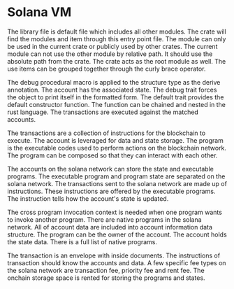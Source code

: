 # Solana VM

The library file is default file which includes all other modules. The crate will find the modules and item through this entry point file. The module can only be used in the current crate or publicly used by other crates. The current module can not use the other module by relative path. It should use the absolute path from the crate. The crate acts as the root module as well. The use items can be grouped together through the curly brace operator. 

The debug procedural macro is applied to the structure type as the derive annotation. The account has the associated state. The debug trait forces the object to print itself in the formatted form. The default trait provides the default constructor function. The function can be chained and nested in the rust language. The transactions are executed against the matched accounts.

The transactions are a collection of instructions for the blockchain to execute. The account is leveraged for data and state storage. The program is the executable codes used to perform actions on the blockchain network. The program can be composed so that they can interact with each other. 

The accounts on the solana network can store the state and executable programs. The executable program and program state are separated on the solana network. The transactions sent to the solana network are made up of instructions. These instructions are offered by the executable programs. The instruction tells how the account's state is updated.

The cross program invocation context is needed when one program wants to invoke another program. There are native programs in the solana network. All of account data are included into account information data structure. The program can be the owner of the account. The account holds the state data. There is a full list of native programs. 

The transaction is an envelope with inside documents. The instructions of transaction should know the accounts and data. A few specific fee types on the solana network are transaction fee, priority fee and rent fee. The onchain storage space is rented for storing the programs and states. 


